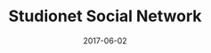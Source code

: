 ---
layout: post
size: 6
group: app
title:  Studionet Social Network
summary: Visual social network to share and connect ideas, literally. Used for teaching at SDE, NUS. Open Source.
project-url: https://studionet.nus.edu.sg
date:   2017-06-02
categories: post
type: project
image: ./images/studionet.png
tags: 
- angularjs
- neo4j
- cytoscape.js
---